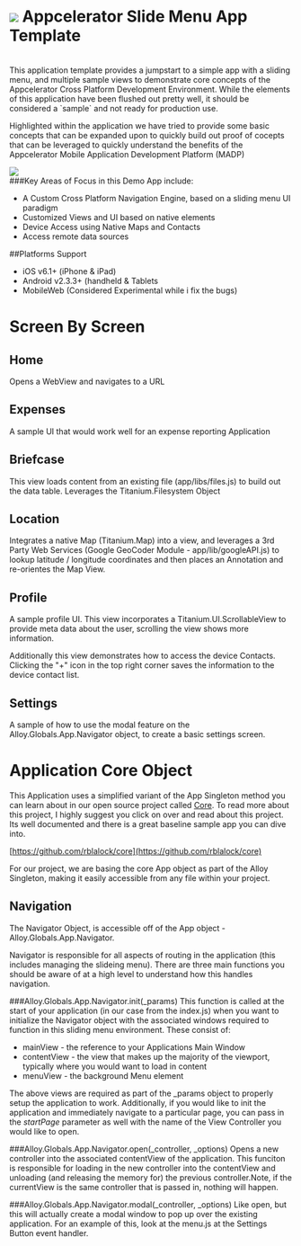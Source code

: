 [logo]:https://github.com/appcelerator-se/SE-Media/blob/master/appc-logo-sm.png?raw=true
[expanded-app]:https://github.com/appcelerator-se/SlideMenuTemplate/blob/master/ios-expanded.png?raw=true 

![][logo] Appcelerator Slide Menu App Template
======================================================
<br/>
This application template provides a jumpstart to a simple app with a sliding menu, and multiple sample views to demonstrate core concepts of the Appcelerator Cross Platform Development Environment. While the elements of this application have been flushed out pretty well, it should be considered a `sample` and not ready for production use.

Highlighted within the application we have tried to provide some basic concepts that can be expanded upon to quickly build out proof of cocepts that can be leveraged to quickly understand the benefits of the Appcelerator Mobile Application Development Platform (MADP)

![][expanded-app]
<br/>
###Key Areas of Focus in this Demo App include:

* A Custom Cross Platform Navigation Engine, based on a sliding menu UI paradigm
* Customized Views and UI based on native elements
* Device Access using Native Maps and Contacts
* Access remote data sources

##Platforms Support
<br/>
* iOS v6.1+ (iPhone & iPad)
* Android v2.3.3+ (handheld & Tablets
* MobileWeb (Considered Experimental while i fix the bugs)

# Screen By Screen

## Home
Opens a WebView and navigates to a URL

## Expenses
A sample UI that would work well for an expense reporting Application

## Briefcase
This view loads content from an existing file (app/libs/files.js) to build out the data table. Leverages the Titanium.Filesystem Object

## Location
Integrates a native Map (Titanium.Map) into a view, and leverages a 3rd Party Web Services (Google GeoCoder Module - app/lib/googleAPI.js) to lookup latitude / longitude coordinates and then places an Annotation and re-orientes the Map View.

## Profile
A sample profile UI. This view incorporates a Titanium.UI.ScrollableView to provide meta data about the user, scrolling the view shows more information.

Additionally this view demonstrates how to access the device Contacts. Clicking the "+" icon in the top right corner saves the information to the device contact list.

## Settings
A sample of how to use the modal feature on the Alloy.Globals.App.Navigator object, to create a basic settings screen.


# Application Core Object

This Application uses a simplified variant of the App Singleton method you can learn about in our open source project called [Core](https://github.com/rblalock/core). To read more about this project, I highly suggest you click on over and read about this project. Its well documented and there is a great baseline sample app you can dive into.

[https://github.com/rblalock/core](https://github.com/rblalock/core)

For our project, we are basing the core App object as part of the Alloy Singleton, making it easily accessible from any file within your project. 

## Navigation

The Navigator Object, is accessible off of the App object - Alloy.Globals.App.Navigator.

Navigator is responsible for all aspects of routing in the application (this includes managing the slideing menu). There are three main functions you should be aware of at a high level to understand how this handles navigation.

###Alloy.Globals.App.Navigator.init(_params)
This function is called at the start of your application (in our case from the index.js) when you want to initialize the Navigator object with the associated windows required to function in this sliding menu environment. These consist of:

* mainView - the reference to your Applications Main Window 
* contentView - the view that makes up the majority of the viewport, typically where you would want to load in content
* menuView - the background Menu element

The above views are required as part of the _params object to properly setup the application to work. Additionally, if you would like to init the application and immediately navigate to a particular page, you can pass in the <i>startPage</i> parameter as well with the name of the View Controller you would like to open.

###Alloy.Globals.App.Navigator.open(_controller, _options)
Opens a new controller into the associated contentView of the application. This funciton is responsible for loading in the new controller into the contentView and unloading (and releasing the memory for) the previous controller.Note, if the currentView is the same controller that is passed in, nothing will happen.

###Alloy.Globals.App.Navigator.modal(_controller, _options)
Like open, but this will actually create a modal window to pop up over the existing application. For an example of this, look at the menu.js at the Settings Button event handler.




